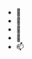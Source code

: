 - 👋 
- 👀 
- 🌱  
- 💞️ 
- 📫 

<!---
ntg1234/ntg1234 is a ✨ special ✨ repository because its `README.md` (this file) appears on your GitHub profile.
You can click the Preview link to take a look at your changes.
--->
